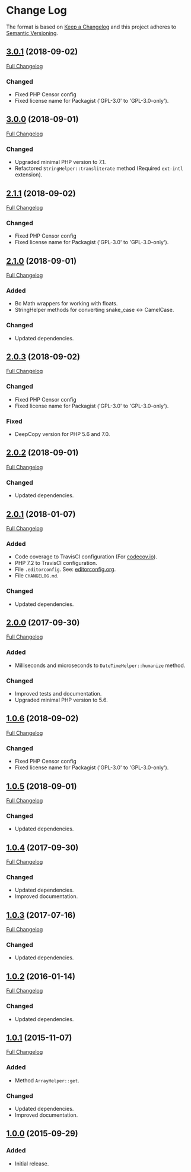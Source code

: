 # Change Log


The format is based on [Keep a Changelog](http://keepachangelog.com/en/1.0.0/) and this project adheres to 
[Semantic Versioning](http://semver.org/spec/v2.0.0.html).


## [3.0.1](https://github.com/corpsee/nameless-utilities/tree/3.0.1) (2018-09-02)

[Full Changelog](https://github.com/corpsee/nameless-utilities/compare/3.0.0...3.0.1)

### Changed

- Fixed PHP Censor config
- Fixed license name for Packagist ('GPL-3.0' to 'GPL-3.0-only').


## [3.0.0](https://github.com/corpsee/nameless-utilities/tree/3.0.0) (2018-09-01)

[Full Changelog](https://github.com/corpsee/nameless-utilities/compare/2.1.0...3.0.0)

### Changed

- Upgraded minimal PHP version to 7.1.
- Refactored `StringHelper::transliterate` method (Required `ext-intl` extension).


## [2.1.1](https://github.com/corpsee/nameless-utilities/tree/2.1.1) (2018-09-02)

[Full Changelog](https://github.com/corpsee/nameless-utilities/compare/2.1.0...2.1.1)

### Changed

- Fixed PHP Censor config
- Fixed license name for Packagist ('GPL-3.0' to 'GPL-3.0-only').


## [2.1.0](https://github.com/corpsee/nameless-utilities/tree/2.1.0) (2018-09-01)

[Full Changelog](https://github.com/corpsee/nameless-utilities/compare/2.0.1...2.1.0)

### Added

- Bc Math wrappers for working with floats.
- StringHelper methods for converting snake_case <-> CamelCase.

### Changed

- Updated dependencies.


## [2.0.3](https://github.com/corpsee/nameless-utilities/tree/2.0.3) (2018-09-02)

[Full Changelog](https://github.com/corpsee/nameless-utilities/compare/2.0.2...2.0.3)

### Changed

- Fixed PHP Censor config
- Fixed license name for Packagist ('GPL-3.0' to 'GPL-3.0-only').

### Fixed

- DeepCopy version for PHP 5.6 and 7.0.


## [2.0.2](https://github.com/corpsee/nameless-utilities/tree/2.0.2) (2018-09-01)

[Full Changelog](https://github.com/corpsee/nameless-utilities/compare/2.0.1...2.0.2)

### Changed

- Updated dependencies.


## [2.0.1](https://github.com/corpsee/nameless-utilities/tree/2.0.1) (2018-01-07)

[Full Changelog](https://github.com/corpsee/nameless-utilities/compare/2.0.0...2.0.1)

### Added

- Code coverage to TravisCI configuration (For [codecov.io](https://codecov.io)).
- PHP 7.2 to TravisCI configuration.
- File `.editorconfig`. See: [editorconfig.org](http://editorconfig.org).
- File `CHANGELOG.md`.

### Changed

- Updated dependencies.


## [2.0.0](https://github.com/corpsee/nameless-utilities/tree/2.0.0) (2017-09-30)

[Full Changelog](https://github.com/corpsee/nameless-utilities/compare/release-1.0...2.0.0)

### Added

- Milliseconds and microseconds to `DateTimeHelper::humanize` method.

### Changed

- Improved tests and documentation.
- Upgraded minimal PHP version to 5.6.


## [1.0.6](https://github.com/corpsee/nameless-utilities/tree/1.0.6) (2018-09-02)

[Full Changelog](https://github.com/corpsee/nameless-utilities/compare/1.0.5...1.0.6)

### Changed

- Fixed PHP Censor config
- Fixed license name for Packagist ('GPL-3.0' to 'GPL-3.0-only').


## [1.0.5](https://github.com/corpsee/nameless-utilities/tree/1.0.5) (2018-09-01)

[Full Changelog](https://github.com/corpsee/nameless-utilities/compare/1.0.4...1.0.5)

### Changed

- Updated dependencies.


## [1.0.4](https://github.com/corpsee/nameless-utilities/tree/1.0.4) (2017-09-30)

[Full Changelog](https://github.com/corpsee/nameless-utilities/compare/1.0.3...1.0.4)

### Changed

- Updated dependencies.
- Improved documentation.


## [1.0.3](https://github.com/corpsee/nameless-utilities/tree/1.0.3) (2017-07-16)

[Full Changelog](https://github.com/corpsee/nameless-utilities/compare/1.0.2...1.0.3)

### Changed

- Updated dependencies.


## [1.0.2](https://github.com/corpsee/nameless-utilities/tree/1.0.2) (2016-01-14)

[Full Changelog](https://github.com/corpsee/nameless-utilities/compare/1.0.1...1.0.2)

### Changed

- Updated dependencies.


## [1.0.1](https://github.com/corpsee/nameless-utilities/tree/1.0.1) (2015-11-07)

[Full Changelog](https://github.com/corpsee/nameless-utilities/compare/1.0.0...1.0.1)

### Added

- Method `ArrayHelper::get`.

### Changed

- Updated dependencies.
- Improved documentation.


## [1.0.0](https://github.com/corpsee/nameless-utilities/tree/1.0.0) (2015-09-29)

### Added

- Initial release.
